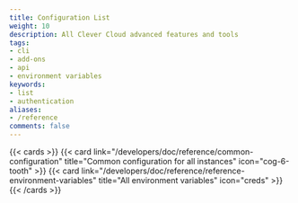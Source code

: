 ```yaml
---
title: Configuration List
weight: 10
description: All Clever Cloud advanced features and tools
tags:
- cli
- add-ons
- api
- environment variables
keywords:
- list
- authentication
aliases:
- /reference
comments: false
---
```


{{< cards >}}
  {{< card link="/developers/doc/reference/common-configuration" title="Common configuration for all instances" icon="cog-6-tooth" >}}
  {{< card link="/developers/doc/reference/reference-environment-variables" title="All environment variables" icon="creds" >}}
{{< /cards >}}
